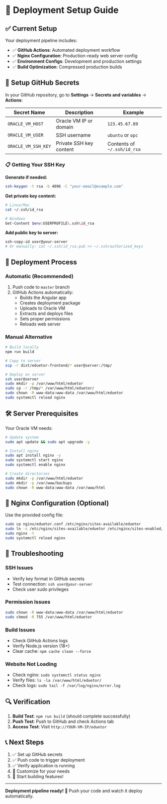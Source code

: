# 🚀 Deployment Setup Guide

## ✅ Current Setup

Your deployment pipeline includes:
- ✅ **GitHub Actions**: Automated deployment workflow
- ✅ **Nginx Configuration**: Production-ready web server config
- ✅ **Environment Configs**: Development and production settings
- ✅ **Build Optimization**: Compressed production builds

## 🔧 Setup GitHub Secrets

In your GitHub repository, go to **Settings** → **Secrets and variables** → **Actions**:

| Secret Name | Description | Example |
|-------------|-------------|---------|
| `ORACLE_VM_HOST` | Oracle VM IP or domain | `123.45.67.89` |
| `ORACLE_VM_USER` | SSH username | `ubuntu` or `opc` |
| `ORACLE_VM_SSH_KEY` | Private SSH key content | Contents of `~/.ssh/id_rsa` |

### 📋 Getting Your SSH Key

**Generate if needed:**
```bash
ssh-keygen -t rsa -b 4096 -C "your-email@example.com"
```

**Get private key content:**
```bash
# Linux/Mac
cat ~/.ssh/id_rsa

# Windows
Get-Content $env:USERPROFILE\.ssh\id_rsa
```

**Add public key to server:**
```bash
ssh-copy-id user@your-server
# Or manually: cat ~/.ssh/id_rsa.pub >> ~/.ssh/authorized_keys
```

## 🎯 Deployment Process

### Automatic (Recommended)
1. Push code to `master` branch
2. GitHub Actions automatically:
   - Builds the Angular app
   - Creates deployment package
   - Uploads to Oracle VM
   - Extracts and deploys files
   - Sets proper permissions
   - Reloads web server

### Manual Alternative
```bash
# Build locally
npm run build

# Copy to server
scp -r dist/eduetor-frontend/* user@server:/tmp/

# Deploy on server
ssh user@server
sudo mkdir -p /var/www/html/eduetor
sudo cp -r /tmp/* /var/www/html/eduetor/
sudo chown -R www-data:www-data /var/www/html/eduetor
sudo systemctl reload nginx
```

## 🛠️ Server Prerequisites

Your Oracle VM needs:

```bash
# Update system
sudo apt update && sudo apt upgrade -y

# Install nginx
sudo apt install nginx -y
sudo systemctl start nginx
sudo systemctl enable nginx

# Create directories
sudo mkdir -p /var/www/html/eduetor
sudo mkdir -p /var/www/backups
sudo chown -R www-data:www-data /var/www/html
```

## 📝 Nginx Configuration (Optional)

Use the provided config file:
```bash
sudo cp nginx/eduetor.conf /etc/nginx/sites-available/eduetor
sudo ln -s /etc/nginx/sites-available/eduetor /etc/nginx/sites-enabled/
sudo nginx -t
sudo systemctl reload nginx
```

## 🚨 Troubleshooting

### SSH Issues
- Verify key format in GitHub secrets
- Test connection: `ssh user@your-server`
- Check user sudo privileges

### Permission Issues
```bash
sudo chown -R www-data:www-data /var/www/html/eduetor
sudo chmod -R 755 /var/www/html/eduetor
```

### Build Issues
- Check GitHub Actions logs
- Verify Node.js version (18+)
- Clear cache: `npm cache clean --force`

### Website Not Loading
- Check nginx: `sudo systemctl status nginx`
- Verify files: `ls -la /var/www/html/eduetor/`
- Check logs: `sudo tail -f /var/log/nginx/error.log`

## 🔍 Verification

1. **Build Test**: `npm run build` (should complete successfully)
2. **Push Test**: Push to GitHub and check Actions tab
3. **Access Test**: Visit `http://YOUR-VM-IP/eduetor`

## 📞 Next Steps

1. ✅ Set up GitHub secrets
2. ✅ Push code to trigger deployment
3. ✅ Verify application is running
4. 🔧 Customize for your needs
5. 🌟 Start building features!

---

**Deployment pipeline ready!** 🎉 Push your code and watch it deploy automatically.
